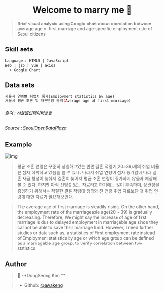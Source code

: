 <h1 align="center">Welcome to  marry me 👋</h1>

> Brief visual analysis using Google chart about correlation between average age of first marriage and age-specific employment rate of Seoul citizens

## Skill sets

```sh
Language : HTML5 | JavaScript
Web : jsp | Vue | axios
  + Google Chart
```

## Data sets

```sh
서울시 연령별 취업자 통계(Employment statistics by age)
서울시 평균 초혼 및 재혼연령 통계(Average age of first marriage)
```
###### 출처 : [서울열린데이터광장](http://data.seoul.go.kr)
###### Source : [SeoulOpenDataPlaza](http://data.seoul.go.kr)

## Example
![img](https://user-images.githubusercontent.com/44081090/64932690-aefe7700-d87b-11e9-93b9-95fdd8383c0e.jpg)
>평균 초혼 연령은 꾸준히 상승하고있는 반면 결혼 적령기(20~39)세의 취업 비율은 점차 하락하고 있음을 볼 수 있다. 따라서 취업 연령이 점차 증가함에 따라 결혼 자금 형성이 늦춰저 결혼이 늦어져 평균 초혼 연령이 증가하지 않을까 예상해볼 순 있다. 하지만 아직 신빙성 있는 자료라고 하기에는 많이 부족하며, 상관성을 증명하기 위해서는 적절한 결혼 적령대 정의와 전 연령 취업 자료보단 첫 취업 연령에 대한 자료가 필요해보인다.

>The average age of first marriage is steadily rising. On the other hand, the employment rate of the marriageable age(20 ~ 39) is gradually decreasing. Therefore, We might say the increase of age of first marriage is due to delayed employment in marriageble age since they cannot be able to save their marriage fund. However, I need further studies or data such as, a statistics of First employment rate instead of Employment statistics by age or which age group can be defined as a marriageble age group, to verify correlation between two statistics
## Author

>👤 **DongSeong Kim **

>* Github: [@awakeng](https://github.com/awakeng)
